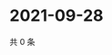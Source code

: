 # 2021-09-28

共 0 条

<!-- BEGIN WEIBO -->
<!-- 最后更新时间 Tue Sep 28 2021 17:12:51 GMT+0800 (China Standard Time) -->

<!-- END WEIBO -->
